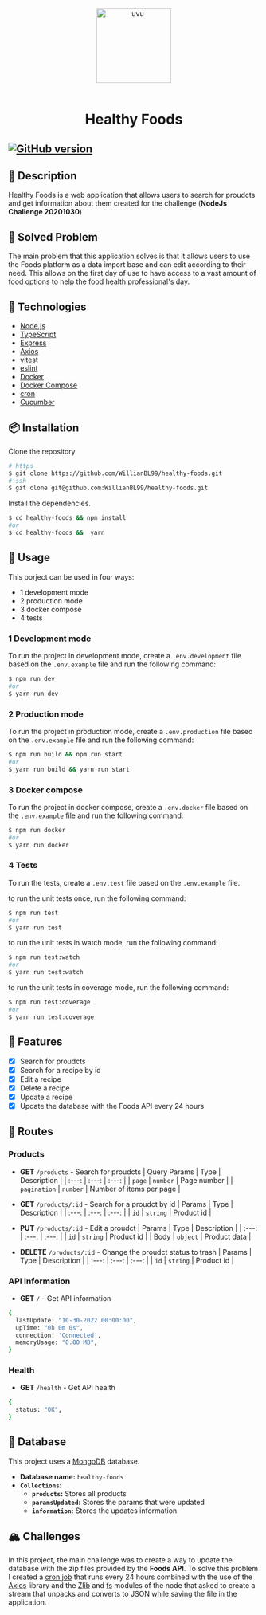 <div align="center" >
  <img width="150px" src="https://user-images.githubusercontent.com/65803142/199424482-801fb17e-7f98-4d8e-ba55-b90b9cd9c92f.png" alt="uvu" width="400">
  <br>
  <br>
  <h1>Healthy Foods</h1>
</div>

[![GitHub version](https://badge.fury.io/gh/luizfelipe-dev%2Fhealthy-foods.svg)](https://badge.fury.io/gh/luizfelipe-dev%2Fhealthy-foods)
---

## 📝 Description

Healthy Foods is a web application that allows users to search for proudcts and get information about them created for the challenge (**NodeJs Challenge 20201030**)

## 📌 Solved Problem

The main problem that this application solves is that it allows users to use the Foods platform as a data import base and can edit according to their need. This allows on the first day of use to have access to a vast amount of food options to help the food health professional's day.

## 🚀 Technologies

- [Node.js](https://nodejs.org/en/)
- [TypeScript](https://www.typescriptlang.org/)
- [Express](https://expressjs.com/)
- [Axios](https://axios-http.com/ptbr/docs/intro)
- [vitest](https://vitest.dev/)
- [eslint](https://eslint.org/)
- [Docker](https://www.docker.com/)
- [Docker Compose](https://docs.docker.com/compose/)
- [cron](https://www.npmjs.com/package/cron)
- [Cucumber](https://cucumber.io/)


## 📦 Installation

Clone the repository.

```bash
# https
$ git clone https://github.com/WillianBL99/healthy-foods.git
# ssh
$ git clone git@github.com:WillianBL99/healthy-foods.git
```

Install the dependencies.

```bash
$ cd healthy-foods && npm install
#or
$ cd healthy-foods &&  yarn
```

## 🚀 Usage

This porject can be used in four ways:
- 1 development mode
- 2 production mode
- 3 docker compose
- 4 tests

### 1 Development mode

To run the project in development mode, create a `.env.development` file based on the `.env.example` file and run the following command:

```bash
$ npm run dev
#or
$ yarn run dev
```

### 2 Production mode

To run the project in production mode, create a `.env.production` file based on the `.env.example` file and run the following command:

```bash
$ npm run build && npm run start
#or
$ yarn run build && yarn run start
```

### 3 Docker compose

To run the project in docker compose, create a `.env.docker` file based on the `.env.example` file and run the following command:

```bash
$ npm run docker
#or
$ yarn run docker
```

### 4 Tests

To run the tests, create a `.env.test` file based on the `.env.example` file.

to run the unit tests once, run the following command:

```bash
$ npm run test
#or
$ yarn run test
```

to run the unit tests in watch mode, run the following command:

```bash
$ npm run test:watch
#or
$ yarn run test:watch
```

to run the unit tests in coverage mode, run the following command:

```bash
$ npm run test:coverage
#or
$ yarn run test:coverage
```

## 📌 Features

- [x] Search for proudcts
- [x] Search for a recipe by id
- [x] Edit a recipe
- [x] Delete a recipe
- [x] Update a recipe
- [x] Update the database with the Foods API every 24 hours

## 🔀 Routes

### Products

- **GET** `/products` - Search for proudcts
  | Query Params | Type | Description |
  | :---: | :---: | :---: |
  | `page` | `number` | Page number |
  | `pagination` | `number` | Number of items per page |

- **GET** `/products/:id` - Search for a proudct by id
  | Params | Type | Description |
  | :---: | :---: | :---: |
  | `id` | `string` | Product id |

- **PUT** `/products/:id` - Edit a proudct
  | Params | Type | Description |
  | :---: | :---: | :---: |
  | `id` | `string` | Product id |
  | Body | `object` | Product data |

- **DELETE** `/products/:id` - Change the proudct status to trash
  | Params | Type | Description |
  | :---: | :---: | :---: |
  | `id` | `string` | Product id |

### API Information

- **GET** `/` - Get API information
```bash
{
  lastUpdate: "10-30-2022 00:00:00",
  upTime: "0h 0m 0s",
  connection: 'Connected',
  memoryUsage: "0.00 MB",
}
```

### Health

- **GET** `/health` - Get API health
```bash
{
  status: "OK",
}
```

## 💽 Database

This project uses a [MongoDB](https://www.mongodb.com/) database.
- **Database name:** `healthy-foods`
- **`Collections`:**
  - **`products`:** Stores all products
  - **`paramsUpdated`:** Stores the params that were updated
  - **`information`:** Stores the updates information

## 🏔️ Challenges

In this project, the main challenge was to create a way to update the database with the zip files provided by the **Foods API**. To solve this problem I created a [cron job](https://www.npmjs.com/package/cron) that runs every 24 hours combined with the use of the [Axios](https://axios-http.com/ptbr/docs/intro) library and the [Zlib](https://nodejs.org/api/zlib.html) and [fs](https://nodejs.org/api/fs.html) modules of the node that asked to create a stream that unpacks and converts to JSON while saving the file in the application.
